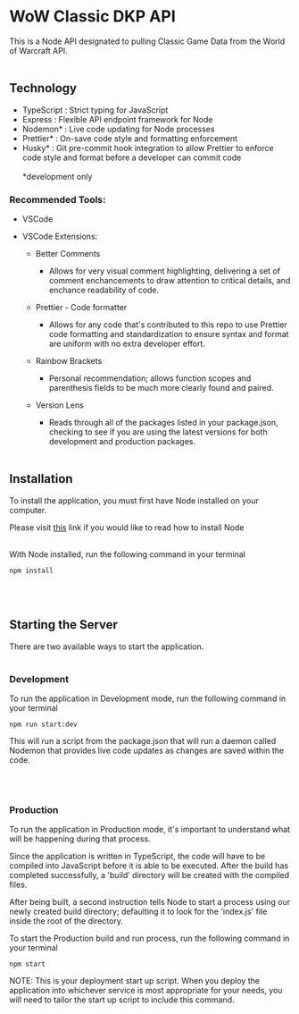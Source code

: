 # WoW Classic DKP API

This is a Node API designated to pulling Classic Game Data from the World of Warcraft API.
<br>
<br>

## Technology

- TypeScript : Strict typing for JavaScript
- Express : Flexible API endpoint framework for Node
- Nodemon\* : Live code updating for Node processes
- Prettier\* : On-save code style and formatting enforcement
- Husky* : Git pre-commit hook integration to allow Prettier to enforce code style and format before a developer can commit code
  <br>
  <br>
  *development only

### Recommended Tools:

- VSCode
- VSCode Extensions:

  - Better Comments
    - Allows for very visual comment highlighting, delivering a set of comment enchancements to draw attention to critical details, and enchance readability of code.
  - Prettier - Code formatter
    - Allows for any code that's contributed to this repo to use Prettier code formatting and standardization to ensure syntax and format are uniform with no extra developer effort.
  - Rainbow Brackets
    - Personal recommendation; allows function scopes and parenthesis fields to be much more clearly found and paired.
  - Version Lens

    - Reads through all of the packages listed in your package.json, checking to see if you are using the latest versions for both development and production packages.

    <br>

## Installation

To install the application, you must first have Node installed on your computer.

Please visit [this](https://nodejs.org/en/download/) link if you would like to read how to install Node
<br>
<br>

With Node installed, run the following command in your terminal

```
npm install
```

<br>
<br>

## Starting the Server

There are two available ways to start the application.
<br>
<br>

### Development

To run the application in Development mode, run the following command in your terminal

```
npm run start:dev
```

This will run a script from the package.json that will run a daemon called Nodemon that provides live code updates as changes are saved within the code.

<br>
<br>

### Production

To run the application in Production mode, it's important to understand what will be happening during that process.

Since the application is written in TypeScript, the code will have to be compiled into JavaScript before it is able to be executed. After the build has completed successfully, a 'build' directory will be created with the compiled files.

After being built, a second instruction tells Node to start a process using our newly created build directory; defaulting it to look for the 'index.js' file inside the root of the directory.

To start the Production build and run process, run the following command in your terminal

```
npm start
```

NOTE: This is your deployment start up script. When you deploy the application into whichever service is most appropriate for your needs, you will need to tailor the start up script to include this command.
